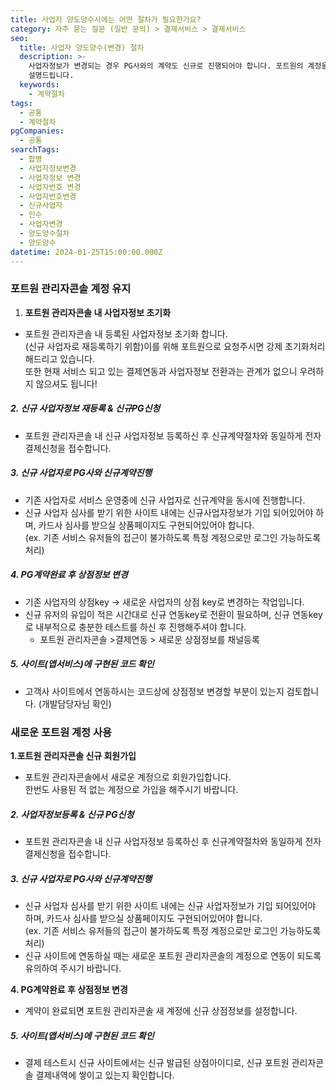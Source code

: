 ```yaml
---
title: 사업자 양도양수시에는 어떤 절차가 필요한가요?
category: 자주 묻는 질문 (일반 문의) > 결제서비스 > 결제서비스
seo:
  title: 사업자 양도양수(변경) 절차
  description: >-
    사업자정보가 변경되는 경우 PG사와의 계약도 신규로 진행되어야 합니다. 포트원의 계정을 그대로 유지하고자 하시는 경우의 절차를
    설명드립니다.
  keywords:
    - 계약절차
tags:
  - 공통
  - 계약절차
pgCompanies:
  - 공통
searchTags:
  - 합병
  - 사업자정보변경
  - 사업자정보 변경
  - 사업자번호 변경
  - 사업자번호변경
  - 신규사업자
  - 인수
  - 사업자변경
  - 양도양수절차
  - 양도양수
datetime: 2024-01-25T15:00:00.000Z
---
```


<Callout content="사업자정보가 변경되는 경우 (사업자번호 변경) PG사와의 계약도 신규로 진행되어야 합니다.
포트원의 계정을 그대로 유지하고자 하시는 경우 다음의 절차로 진행하실 수 있습니다." title="" />

### **포트원 관리자콘솔 계정 유지**

<Callout content="기존 포트원 관리자콘솔 결제내역을 유지하시는 상태에서 신규 사업자의 결제내역을 함께 관리하실 수 있습니다." title="참고사항" icon="💡" />

1. **포트원 관리자콘솔 내 사업자정보 초기화**

- 포트원 관리자콘솔 내 등록된 사업자정보 초기화 합니다. \
  (신규 사업자로 재등록하기 위함)이를 위해 포트원으로 요청주시면 강제 초기화처리 해드리고 있습니다.\
  또한 현재 서비스 되고 있는 결제연동과 사업자정보 전환과는 관계가 없으니 우려하지 않으셔도 됩니다!

##### **2. 신규 사업자정보 재등록 & 신규PG신청**

- 포트원 관리자콘솔 내 신규 사업자정보 등록하신 후 신규계약절차와 동일하게 전자결제신청을 접수합니다.

<Callout title="전자결제 신청가이드 보러가기 ↗" icon="" />

##### **3. 신규 사업자로 PG사와 신규계약진행**

- 기존 사업자로 서비스 운영중에 신규 사업자로 신규계약을 동시에 진행합니다.
- 신규 사업자 심사를 받기 위한 사이트 내에는 신규사업자정보가 기입 되어있어야 하며, 카드사 심사를 받으실 상품페이지도 구현되어있어야 합니다.\
  (ex. 기존 서비스 유저들의 접근이 불가하도록 특정 계정으로만 로그인 가능하도록 처리)

##### **4. PG계약완료 후 상점정보 변경**

- 기존 사업자의 상점key → 새로운 사업자의 상점 key로 변경하는 작업입니다.
- 신규 유저의 유입이 적은 시간대로 신규 연동key로 전환이 필요하며, 신규 연동key로 내부적으로 충분한 테스트를 하신 후 진행해주셔야 합니다.
  - 포트원 관리자콘솔 >결제연동 > 새로운 상점정보를 채널등록

<Callout title="채널설정 방법 보러가기 ↗" icon="" />

##### **5. 사이트(앱서비스)에 구현된 코드 확인**

- 고객사 사이트에서 연동하시는 코드상에 상점정보 변경할 부분이 있는지 검토합니다. (개발담당자님 확인)

### **새로운 포트원 계정 사용**

<Callout content="기존 포트원 계정의 결제내역와 별개의 계정을 생성합니다." title="참고사항" icon="💡" />

**1.포트원 관리자콘솔 신규 회원가입**

- 포트원 관리자콘솔에서 새로운 계정으로 회원가입합니다.\
  한번도 사용된 적 없는 계정으로 가입을 해주시기 바랍니다.

##### **2. 사업자정보등록 & 신규 PG신청**

- 포트원 관리자콘솔 내 신규 사업자정보 등록하신 후 신규계약절차와 동일하게 전자결제신청을 접수합니다.

<Callout title="전자결제 신청가이드 보러가기 ↗" icon="" />

##### **3. 신규 사업자로 PG사와 신규계약진행**

- 신규 사업자 심사를 받기 위한 사이트 내에는 신규 사업자정보가 기입 되어있어야 하며, 카드사 심사를 받으실 상품페이지도 구현되어있어야 합니다. \
  (ex. 기존 서비스 유저들의 접근이 불가하도록 특정 계정으로만 로그인 가능하도록 처리)
- 신규 사이트에 연동하실 때는 새로운 포트원 관리자콘솔의 계정으로 연동이 되도록 유의하여 주시기 바랍니다.

**4. PG계약완료 후 상점정보 변경**

- 계약이 완료되면 포트원 관리자콘솔 새 계정에 신규 상점정보를 설정합니다.

<Callout title="실 운영환경 채널설정 방법 보러가기 ↗" icon="" />

##### **5. 사이트(앱서비스)에 구현된 코드 확인**

- 결제 테스트시 신규 사이트에서는 신규 발급된 상점아이디로, 신규 포트원 관리자콘솔 결제내역에 쌓이고 있는지 확인합니다.
